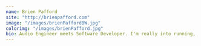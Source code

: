 ```yaml
---
name: Brien Pafford
site: "http://brienpafford.com"
image: "/images/brienPaffordBW.jpg"
colorimg: "/images/brienPafford.jpg"
bio: Audio Engineer meets Software Developer. I'm really into running, driving cars, and St. Louis Cardinals' Baseball.
---
```

